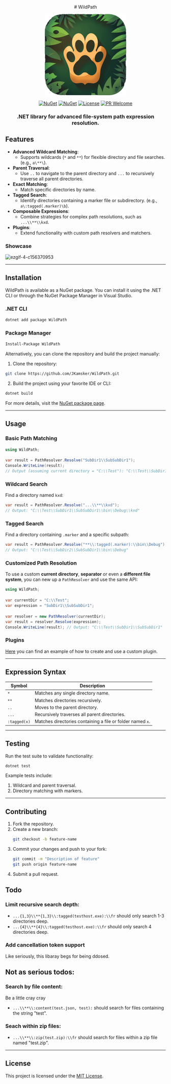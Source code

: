 <div align = "center">
# WildPath

![WildPath](resources/logo-transparent-256x256.png)


[![NuGet](https://img.shields.io/nuget/v/WildPath)](https://www.nuget.org/packages/WildPath/)
[![NuGet](https://img.shields.io/nuget/dt/WildPath)](https://www.nuget.org/packages/WildPath/)
[![License](https://img.shields.io/github/license/JKamsker/WildPath)](LICENSE)
[![PR Welcome](https://img.shields.io/badge/PR-Welcome-blue)](https://github.com/JKamsker/WildPath/pulls)

### .NET library for advanced file-system path expression resolution.

</div>

## **Features**

- **Advanced Wildcard Matching**:
  - Supports wildcards (`*` and `**`) for flexible directory and file searches. (e.g., `a\**\`).
- **Parent Traversal**:
  - Use `..` to navigate to the parent directory and `...` to recursively traverse all parent directories.
- **Exact Matching**:
  - Match specific directories by name.
- **Tagged Search**:
  - Identify directories containing a marker file or subdirectory. (e.g., `a\:tagged(.marker)\b`).
- **Composable Expressions**:
  - Combine strategies for complex path resolutions, such as `...\\**\\kxd`.
- **Plugins**:
  - Extend functionality with custom path resolvers and matchers.
  
### Showcase
![ezgif-4-c156370953](https://github.com/user-attachments/assets/0cd519b7-71a6-4cfd-8655-75c87c1b7628)

---

## **Installation**

WildPath is available as a NuGet package. You can install it using the .NET CLI or through the NuGet Package Manager in Visual Studio.

### **.NET CLI**

```bash
dotnet add package WildPath
```

### **Package Manager**

```bash
Install-Package WildPath
```

Alternatively, you can clone the repository and build the project manually:

1. Clone the repository:

```bash
git clone https://github.com/JKamsker/WildPath.git
```

2. Build the project using your favorite IDE or CLI:

```bash
dotnet build
```

For more details, visit the [NuGet package page](https://www.nuget.org/packages/WildPath).

---

## **Usage**

### **Basic Path Matching**

```csharp
using WildPath;

var result = PathResolver.Resolve("SubDir1\\SubSubDir1");
Console.WriteLine(result);
// Output (assuming current directory = "C:\\Test"): "C:\\Test\\SubDir1\\SubSubDir1"
```

### **Wildcard Search**

Find a directory named `kxd`:

```csharp
var result = PathResolver.Resolve("...\\**\\kxd");
// Output: "C:\\Test\\SubDir1\\SubSubDir1\\bin\\Debug\\kxd"
```

### **Tagged Search**

Find a directory containing `.marker` and a specific subpath:

```csharp
var result = PathResolver.Resolve("**\\:tagged(.marker):\\bin\\Debug");
// Output: "C:\\Test\\SubDir2\\SubSubDir1\\bin\\Debug"
```

### **Customized Path Resolution**

To use a custom **current directory**, **separator** or even a **different file system**, you can new up a `PathResolver` and use the same API:

```csharp
using WildPath;

var currentDir = "C:\\Test";
var expression = "SubDir1\\SubSubDir1";

var resolver = new PathResolver(currentDir);
var result = resolver.Resolve(expression);
Console.WriteLine(result); // Output: "C:\\Test\\SubDir1\\SubSubDir1"
```

### **Plugins**

[Here](https://github.com/JKamsker/WildPath/blob/master/WildPath.Console/Commands/Tui/TuiCommand.cs#L107) you can find an example of how to create and use a custom plugin.

---

## **Expression Syntax**

| Symbol       | Description                                                |
| ------------ | ---------------------------------------------------------- |
| `*`          | Matches any single directory name.                         |
| `**`         | Matches directories recursively.                           |
| `..`         | Moves to the parent directory.                             |
| `...`        | Recursively traverses all parent directories.              |
| `:tagged(x)` | Matches directories containing a file or folder named `x`. |

---

## **Testing**

Run the test suite to validate functionality:

```bash
dotnet test
```

Example tests include:

1. Wildcard and parent traversal.
2. Directory matching with markers.

---

## **Contributing**

1. Fork the repository.
2. Create a new branch:
   ```bash
   git checkout -b feature-name
   ```
3. Commit your changes and push to your fork:
   ```bash
   git commit -m "Description of feature"
   git push origin feature-name
   ```
4. Submit a pull request.

## **Todo**

### Limit recursive search depth:

- `...{1,3}\\**{1,3}\\:tagged(testhost.exe):\\fr` should only search 1-3 directories deep.
- `...{4}\\**{4}\\:tagged(testhost.exe):\\fr` should only search 4 directories deep.

### Add cancellation token support

Like seriously, this libaray begs for being ddosed.

## Not as serious todos:

### Search by file content:

Be a little cray cray

- `...\\**\\:content(test.json, test):` should search for files containing the string "test".

### Seach within zip files:

- `...\\**\\:zip(test.zip):\\fr` should search for files within a zip file named "test.zip".

---

## **License**

This project is licensed under the [MIT License](LICENSE).
